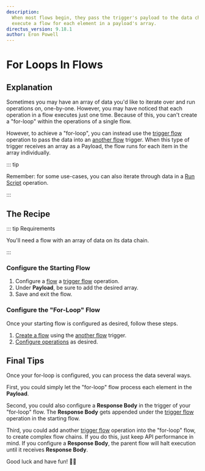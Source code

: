 ```yaml
---
description:
  When most flows begin, they pass the trigger's payload to the data chain and execute once. This recipe explains how to
  execute a flow for each element in a payload's array.
directus_version: 9.18.1
author: Eron Powell
---
```


# For Loops In Flows

<GuideMeta />

## Explanation

Sometimes you may have an array of data you'd like to iterate over and run operations on, one-by-one. However, you may
have noticed that each operation in a flow executes just one time. Because of this, you can't create a "for-loop" within
the operations of a single flow.

However, to achieve a "for-loop", you can instead use the [trigger flow](/app/flows/operations#trigger-flow) operation
to pass the data into an [another flow](/app/flows/triggers#another-flow) trigger. When this type of trigger receives an
array as a Payload, the flow runs for each item in the array individually.

::: tip

Remember: for some use-cases, you can also iterate through data in a [Run Script](/app/flows/operations#run-script)
operation.

:::

## The Recipe

::: tip Requirements

You'll need a flow with an array of data on its data chain.

:::

### Configure the Starting Flow

1. Configure a [flow](/app/flows#configure-a-flow) a [trigger flow](/app/flows/operations#trigger-flow) operation.
2. Under **Payload**, be sure to add the desired array.
3. Save and exit the flow.

### Configure the "For-Loop" Flow

Once your starting flow is configured as desired, follow these steps.

1. [Create a flow](/app/flows#create-a-flow) using the [another flow](/app/flows/triggers#another-flow) trigger.
2. [Configure operations](/app/flows#configure-an-operation) as desired.

## Final Tips

Once your for-loop is configured, you can process the data several ways.

First, you could simply let the "for-loop" flow process each element in the **Payload**.

Second, you could also configure a **Response Body** in the trigger of your "for-loop" flow. The **Response Body** gets
appended under the [trigger flow](/app/flows/operations#trigger-flow) operation in the starting flow.

Third, you could add another [trigger flow](/app/flows/operations#trigger-flow) operation into the "for-loop" flow, to
create complex flow chains. If you do this, just keep API performance in mind. If you configure a **Response Body**, the
parent flow will halt execution until it receives **Response Body**.

Good luck and have fun! :cook:
